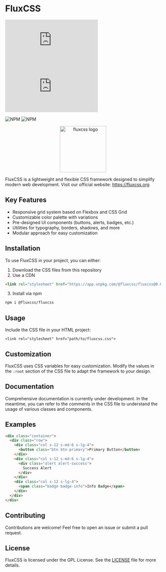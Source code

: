 # FluxCSS

![CSS Brotli Size](https://img.badgesize.io/FluxCSS/FluxCSS/main/dist/css/fluxcss.min.css?compression=brotli&label=CSS%20Brotli%20size)
![JS Brotli Size](https://img.badgesize.io/FluxCSS/FluxCSS/main/dist/js/fluxcss-bundle.min.js?compression=brotli&label=JS%20Brotli%20size)

![NPM](https://img.shields.io/npm/v/@fluxcss/fluxcss?logo=npm&logoColor=fff)
![NPM](https://img.shields.io/npm/dt/@fluxcss/fluxcss?logo=npm&logoColor=fff)

<p align="center"><img src="https://fluxcss.org/assets/logos/logo.svg" width="150" alt="fluxcss logo"></p>

FluxCSS is a lightweight and flexible CSS framework designed to simplify modern web development. Visit our official website: https://fluxcss.org

## Key Features

- Responsive grid system based on Flexbox and CSS Grid
- Customizable color palette with variations
- Pre-designed UI components (buttons, alerts, badges, etc.)
- Utilities for typography, borders, shadows, and more
- Modular approach for easy customization

## Installation

To use FluxCSS in your project, you can either:

1. Download the CSS files from this repository
2. Use a CDN
```html
<link rel="stylesheet" href="https://app.unpkg.com/@fluxcss/fluxcss@0.0.5/files/dist/css/fluxcss.min.css">
```
3. Install via npm
```bash
npm i @fluxcss/fluxcss
```
## Usage

Include the CSS file in your HTML project:

```
<link rel="stylesheet" href="path/to/fluxcss.css">
```

## Customization

FluxCSS uses CSS variables for easy customization. Modify the values in the `:root` section of the CSS file to adapt the framework to your design.

## Documentation

Comprehensive documentation is currently under development. In the meantime, you can refer to the comments in the CSS file to understand the usage of various classes and components.

## Examples

```html
<div class="container">
  <div class="row">
    <div class="col s-12 s-md-6 s-lg-4">
      <button class="btn btn-primary">Primary Button</button>
    </div>
    <div class="col s-12 s-md-6 s-lg-4">
      <div class="alert alert-success">
        Success Alert
      </div>
    </div>
    <div class="col s-12 s-lg-4">
      <span class="badge badge-info">Info Badge</span>
    </div>
  </div>
</div>
```

## Contributing

Contributions are welcome! Feel free to open an issue or submit a pull request.

## License

FluxCSS is licensed under the GPL License. See the [LICENSE](LICENSE) file for more details.